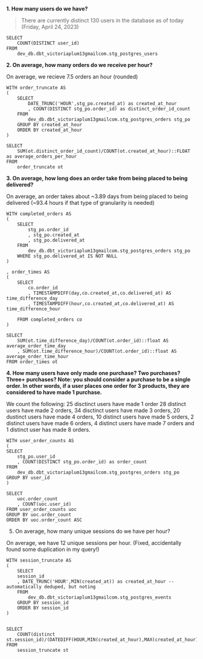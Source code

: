 **1. How many users do we have?**

> There are currently distinct 130 users in the database as of today (Friday, April 24, 2023)

```
SELECT
    COUNT(DISTINCT user_id)
FROM
    dev_db.dbt_victoriaplum13gmailcom.stg_postgres_users
```

**2. On average, how many orders do we receive per hour?**

On average, we recieve 7.5 orders an hour (rounded)

```
WITH order_truncate AS
(
    SELECT
        DATE_TRUNC('HOUR',stg_po.created_at) as created_at_hour
        , COUNT(DISTINCT stg_po.order_id) as distinct_order_id_count
    FROM
        dev_db.dbt_victoriaplum13gmailcom.stg_postgres_orders stg_po
    GROUP BY created_at_hour
    ORDER BY created_at_hour
)

SELECT
    SUM(ot.distinct_order_id_count)/COUNT(ot.created_at_hour)::FLOAT as average_orders_per_hour
FROM
    order_truncate ot
```

**3. On average, how long does an order take from being placed to being delivered?**

On average, an order takes about ~3.89 days from being placed to being delivered (~93.4 hours if that type of granularity is needed)

```
WITH completed_orders AS
(
    SELECT
        stg_po.order_id
        , stg_po.created_at
        , stg_po.delivered_at
    FROM
        dev_db.dbt_victoriaplum13gmailcom.stg_postgres_orders stg_po
    WHERE stg_po.delivered_at IS NOT NULL
)

, order_times AS
(
    SELECT 
        co.order_id
        , TIMESTAMPDIFF(day,co.created_at,co.delivered_at) AS time_difference_day
        , TIMESTAMPDIFF(hour,co.created_at,co.delivered_at) AS time_difference_hour

    FROM completed_orders co
)

SELECT 
    SUM(ot.time_difference_day)/COUNT(ot.order_id)::float AS average_order_time_day
    , SUM(ot.time_difference_hour)/COUNT(ot.order_id)::float AS average_order_time_hour
FROM order_times ot
```

**4. How many users have only made one purchase? Two purchases? Three+ purchases? Note: you should consider a purchase to be a single order. In other words, if a user places one order for 3 products, they are considered to have made 1 purchase.**

We count the following:
    25 disctinct users have made 1 order 
    28 distinct users have made 2 orders,
    34 disctinct users have made 3 orders,
    20 dustinct users have made 4 orders,
    10 distinct users have made 5 orders,
    2 distinct users have made 6 orders,
    4 distinct users have made 7 orders
    and 1 distinct user has made 8 orders.

```
WITH user_order_counts AS
(
SELECT
    stg_po.user_id
    , COUNT(DISTINCT stg_po.order_id) as order_count
FROM 
    dev_db.dbt_victoriaplum13gmailcom.stg_postgres_orders stg_po
GROUP BY user_id
)

SELECT
    uoc.order_count
    , COUNT(uoc.user_id)
FROM user_order_counts uoc
GROUP BY uoc.order_count
ORDER BY uoc.order_count ASC
```

5. On average, how many unique sessions do we have per hour?

On average, we have 12 unique sessions per hour. (Fixed, accidentally found some duplication in my query!)

```
WITH session_truncate AS
(
    SELECT
    session_id
    , DATE_TRUNC('HOUR',MIN(created_at)) as created_at_hour -- automatically deduped, but noting
    FROM
        dev_db.dbt_victoriaplum13gmailcom.stg_postgres_events
    GROUP BY session_id
    ORDER BY session_id
)


SELECT
    COUNT(distinct st.session_id)/(DATEDIFF(HOUR,MIN(created_at_hour),MAX(created_at_hour)))::FLOAT
FROM
    session_truncate st
```




    
